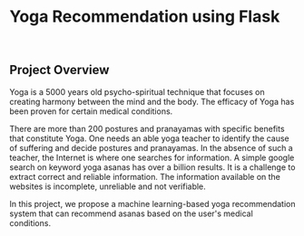 # Yoga Recommendation using Flask 
<br>

## Project Overview
Yoga is a 5000 years old psycho-spiritual technique that focuses on creating harmony between the mind and the body. The efficacy of Yoga has been proven for certain medical conditions.

There are more than 200 postures and pranayamas with specific benefits that constitute Yoga. One needs an able yoga teacher to identify the cause of suffering and decide postures and pranayamas. In the absence of such a teacher, the Internet is where one searches for information. A simple google search on keyword yoga asanas has over a billion results. It is a challenge to extract correct and reliable information. The information available on the websites is incomplete, unreliable and not verifiable.

In this project, we propose a machine learning-based yoga recommendation system that can recommend asanas based on the user's medical conditions.
